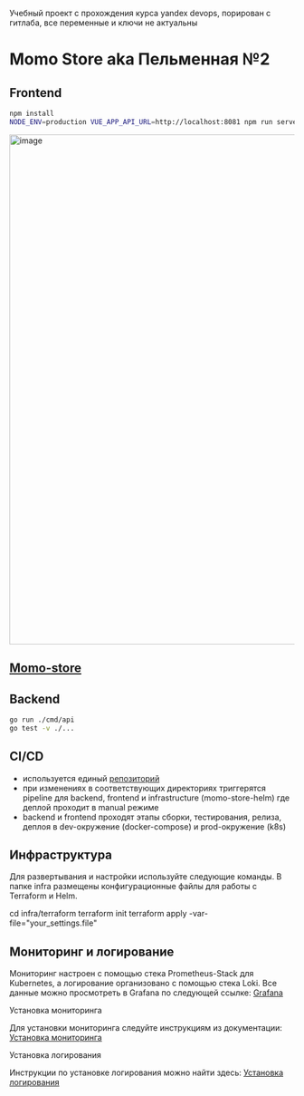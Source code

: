 Учебный проект с  прохождения курса yandex devops, порирован с гитлаба, все переменные и ключи не актуальны
# Momo Store aka Пельменная №2

## Frontend

```bash
npm install
NODE_ENV=production VUE_APP_API_URL=http://localhost:8081 npm run serve
```

<img width="900" alt="image" src="https://user-images.githubusercontent.com/9394918/167876466-2c530828-d658-4efe-9064-825626cc6db5.png">

## [Momo-store](http://momo.r-shy-t.site/)

## Backend

```bash
go run ./cmd/api
go test -v ./... 
```

## CI/CD

- используется единый [репозиторий](https://gitlab.praktikum-services.ru/std-030-18/diplom)
- при изменениях в соответствующих директориях триггерятся pipeline для backend, frontend и infrastructure (momo-store-helm) где деплой проходит в manual режиме
- backend и frontend проходят этапы сборки, тестирования, релиза, деплоя в dev-окружение (docker-compose) и prod-окружение (k8s)

## Инфраструктура

Для развертывания и настройки используйте следующие команды. В папке infra размещены конфигурационные файлы для работы с Terraform и Helm.

cd infra/terraform
terraform init
terraform apply -var-file="your_settings.file"

## Мониторинг и логирование

Мониторинг настроен с помощью стека Prometheus-Stack для Kubernetes, а логирование организовано с помощью стека Loki. Все данные можно просмотреть в Grafana по следующей ссылке: [Grafana](http://grafana.r-shy-t.site/)

Установка мониторинга

Для установки мониторинга следуйте инструкциям из документации: [Установка мониторинга](https://github.com/prometheus-community/helm-charts/blob/main/charts/kube-prometheus-stack/README.md)

Установка логирования

Инструкции по установке логирования можно найти здесь: [Установка логирования](https://yandex.cloud/ru/docs/managed-kubernetes/operations/applications/loki)
